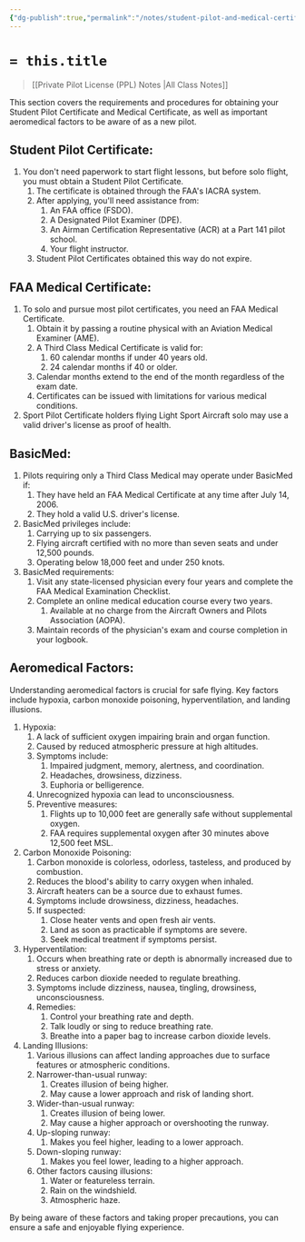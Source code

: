 ```yaml
---
{"dg-publish":true,"permalink":"/notes/student-pilot-and-medical-certificate/","tags":["aviation","classnotes"]}
---
```



# `= this.title`
> [[Private Pilot License (PPL) Notes \|All Class Notes]]


This section covers the requirements and procedures for obtaining your Student Pilot Certificate and Medical Certificate, as well as important aeromedical factors to be aware of as a new pilot.

## Student Pilot Certificate:

1. You don't need paperwork to start flight lessons, but before solo flight, you must obtain a Student Pilot Certificate.
    1. The certificate is obtained through the FAA's IACRA system.
    2. After applying, you'll need assistance from:
        1. An FAA office (FSDO).
        2. A Designated Pilot Examiner (DPE).
        3. An Airman Certification Representative (ACR) at a Part 141 pilot school.
        4. Your flight instructor.
    3. Student Pilot Certificates obtained this way do not expire.

## FAA Medical Certificate:

1. To solo and pursue most pilot certificates, you need an FAA Medical Certificate.
    1. Obtain it by passing a routine physical with an Aviation Medical Examiner (AME).
    2. A Third Class Medical Certificate is valid for:
        1. 60 calendar months if under 40 years old.
        2. 24 calendar months if 40 or older.
    3. Calendar months extend to the end of the month regardless of the exam date.
    4. Certificates can be issued with limitations for various medical conditions.
2. Sport Pilot Certificate holders flying Light Sport Aircraft solo may use a valid driver's license as proof of health.

## BasicMed:

1. Pilots requiring only a Third Class Medical may operate under BasicMed if:
    1. They have held an FAA Medical Certificate at any time after July 14, 2006.
    2. They hold a valid U.S. driver's license.
2. BasicMed privileges include:
    1. Carrying up to six passengers.
    2. Flying aircraft certified with no more than seven seats and under 12,500 pounds.
    3. Operating below 18,000 feet and under 250 knots.
3. BasicMed requirements:
    1. Visit any state-licensed physician every four years and complete the FAA Medical Examination Checklist.
    2. Complete an online medical education course every two years.
        1. Available at no charge from the Aircraft Owners and Pilots Association (AOPA).
    3. Maintain records of the physician's exam and course completion in your logbook.

## Aeromedical Factors:

Understanding aeromedical factors is crucial for safe flying. Key factors include hypoxia, carbon monoxide poisoning, hyperventilation, and landing illusions.

1. Hypoxia:
    1. A lack of sufficient oxygen impairing brain and organ function.
    2. Caused by reduced atmospheric pressure at high altitudes.
    3. Symptoms include:
        1. Impaired judgment, memory, alertness, and coordination.
        2. Headaches, drowsiness, dizziness.
        3. Euphoria or belligerence.
    4. Unrecognized hypoxia can lead to unconsciousness.
    5. Preventive measures:
        1. Flights up to 10,000 feet are generally safe without supplemental oxygen.
        2. FAA requires supplemental oxygen after 30 minutes above 12,500 feet MSL.
2. Carbon Monoxide Poisoning:
    1. Carbon monoxide is colorless, odorless, tasteless, and produced by combustion.
    2. Reduces the blood's ability to carry oxygen when inhaled.
    3. Aircraft heaters can be a source due to exhaust fumes.
    4. Symptoms include drowsiness, dizziness, headaches.
    5. If suspected:
        1. Close heater vents and open fresh air vents.
        2. Land as soon as practicable if symptoms are severe.
        3. Seek medical treatment if symptoms persist.
3. Hyperventilation:
    1. Occurs when breathing rate or depth is abnormally increased due to stress or anxiety.
    2. Reduces carbon dioxide needed to regulate breathing.
    3. Symptoms include dizziness, nausea, tingling, drowsiness, unconsciousness.
    4. Remedies:
        1. Control your breathing rate and depth.
        2. Talk loudly or sing to reduce breathing rate.
        3. Breathe into a paper bag to increase carbon dioxide levels.
4. Landing Illusions:
    1. Various illusions can affect landing approaches due to surface features or atmospheric conditions.
    2. Narrower-than-usual runway:
        1. Creates illusion of being higher.
        2. May cause a lower approach and risk of landing short.
    3. Wider-than-usual runway:
        1. Creates illusion of being lower.
        2. May cause a higher approach or overshooting the runway.
    4. Up-sloping runway:
        1. Makes you feel higher, leading to a lower approach.
    5. Down-sloping runway:
        1. Makes you feel lower, leading to a higher approach.
    6. Other factors causing illusions:
        1. Water or featureless terrain.
        2. Rain on the windshield.
        3. Atmospheric haze.

By being aware of these factors and taking proper precautions, you can ensure a safe and enjoyable flying experience.